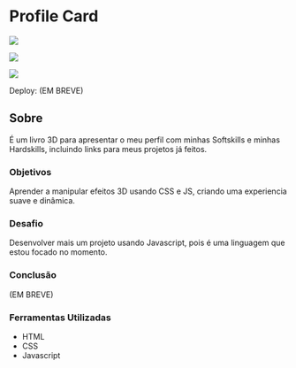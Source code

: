 # Profile Card

![](./)

![](./)

![](./)

Deploy: (EM BREVE)

## Sobre

É um livro 3D para apresentar o meu perfil com minhas Softskills e minhas Hardskills, incluindo links para meus projetos já feitos.
### Objetivos

Aprender a manipular efeitos 3D usando CSS e JS, criando uma experiencia suave e dinâmica.

### Desafio

Desenvolver mais um projeto usando Javascript, pois é uma linguagem que estou focado no momento.

### Conclusão

(EM BREVE)

### Ferramentas Utilizadas

- HTML
- CSS
- Javascript
